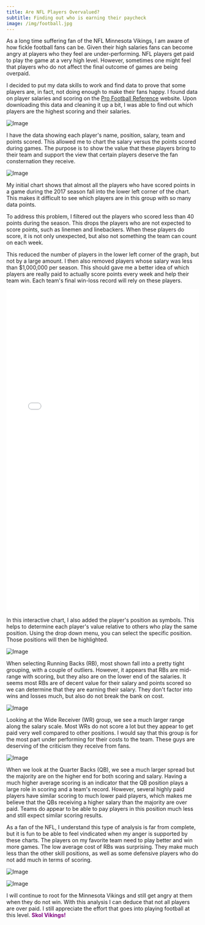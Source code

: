 ```yaml
---
title: Are NFL Players Overvalued?
subtitle: Finding out who is earning their paycheck
image: /img/football.jpg
---
```


As a long time suffering fan of the NFL Minnesota Vikings, I am aware of how fickle football fans can be. Given their high salaries fans can become angry at players who they feel are under-performing. NFL players get paid to play the game at a very high level. However, sometimes one might feel that players who do not affect the final outcome of games are being overpaid. 

I decided to put my data skills to work and find data to prove that some players are, in fact, not doing enough to make their fans happy. I found data on player salaries and scoring on the [Pro Football Reference](https://www.pro-football-reference.com) website. Upon downloading this data and cleaning it up a bit, I was able to find out which players are the highest scoring and their salaries.  

![Image](/img/codesnip.PNG)

I have the data showing each player's name, position, salary, team and points scored. This allowed me to chart the salary versus the points scored during games. The purpose is to show the value that these players bring to their team and support the view that certain players deserve the fan consternation they receive. 

![Image](/img/initialchart.png)

My initial chart shows that almost all the players who have scored points in a game during the 2017 season fall into the lower left corner of the chart. This makes it difficult to see which players are in this group with so many data points. 

To address this problem, I filtered out the players who scored less than 40 points during the season. This drops the players who are not expected to score points, such as linemen and linebackers. When these players do score, it is not only unexpected, but also not something the team can count on each week. 

This reduced the number of players in the lower left corner of the graph, but not by a large amount. I then also removed players whose salary was less than $1,000,000 per season. This should gave me a better idea of which players are really paid to actually score points every week and help their team win. Each team's final win-loss record will rely on these players. 

<iframe height='840' width='450' scrolling='no' title='XoXaRL' src='//codepen.io/brianbehnke/embed/XoXaRL/?height=809&theme-id=0&default-tab=result' frameborder='no' allowtransparency='true' allowfullscreen='true' style='width: 100%;'>See the Pen <a href='https://codepen.io/brianbehnke/pen/XoXaRL/'>XoXaRL</a>NFL Player Value</a> by Brian (<a href='https://codepen.io/brianbehnke'>@brianbehnke</a>) on <a href='https://codepen.io'>CodePen</a>.
</iframe>

In this interactive chart, I also added the player's position as symbols. This helps to determine each player's value relative to others who play the same position. Using the drop down menu, you can select the specific position. Those positions will then be highlighted. 

![Image](/img/RB.png)

When selecting Running Backs (RB), most shown fall into a pretty tight grouping, with a couple of outliers. However, it appears that RBs are mid-range with scoring, but they also are on the lower end of the salaries. It seems most RBs are of decent value for their salary and points scored so we can determine that they are earning their salary. They don't factor into wins and losses much, but also do not break the bank on cost.

![Image](/img/WR.png)

Looking at the Wide Receiver (WR) group, we see a much larger range along the salary scale. Most WRs do not score a lot but they appear to get paid very well compared to other positions. I would say that this group is for the most part under performing for their costs to the team. These guys are deserving of the criticism they receive from fans. 

![Image](/img/QB.png)

When we look at the Quarter Backs (QB), we see a much larger spread but the majority are on the higher end for both scoring and salary. Having a much higher average scoring is an indicator that the QB position plays a large role in scoring and a team's record. However, several highly paid players have similar scoring to much lower paid players, which makes me believe that the QBs receiving a higher salary than the majority are over paid. Teams do appear to be able to pay players in this position much less and still expect similar scoring results. 

As a fan of the NFL, I understand this type of analysis is far from complete, but it is fun to be able to feel vindicated when my anger is supported by these charts. The players on my favorite team need to play better and win more games. The low average cost of RBs was surprising. They make much less than the other skill positions, as well as some defensive players who do not add much in terms of scoring. 

![Image](/img/salary.png)

![Image](/img/scoring.png)

I will continue to root for the Minnesota Vikings and still get angry at them when they do not win. With this analysis I can deduce that not all players are over paid. I still appreciate the effort that goes into playing football at this level. <span style="color:purple">**Skol Vikings!**</span>

